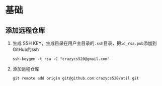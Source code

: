 # 基础

## 添加远程仓库

1. 生成 SSH KEY，生成目录在用户主目录的`.ssh`目录，把`id_rsa.pub`添加到GitHub的ssh

   ```
   ssh-keygen -t rsa -C "crazycs520@gmail.com"
   ```

2. 添加远程仓库

   ```
   git remote add origin git@github.com:crazycs520/util.git
   ```

   ​

